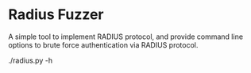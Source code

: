 # Radius Fuzzer

A simple tool to implement RADIUS protocol, and provide command line options to brute force authentication via RADIUS protocol.

./radius.py -h
